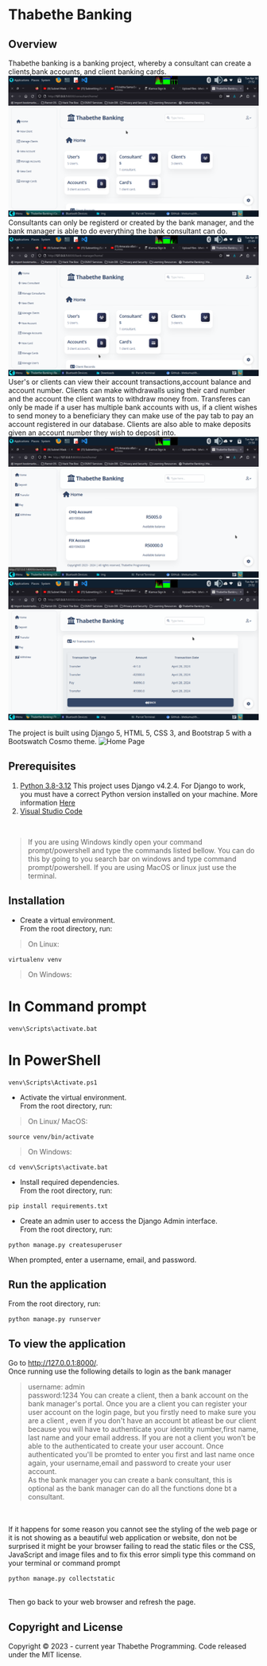 # Thabethe Banking

## Overview
Thabethe banking is a banking project, whereby a consultant can create a clients,bank accounts, and client banking cards. 
![Home Page](https://github.com/bhekumuzithabethe/django-banking-app/blob/main/static/img/consultant_home.png)
Consultants can only be registerd or created by the bank manager, and the bank manager is able to do everything the bank consultant can do.
![Home Page](https://github.com/bhekumuzithabethe/django-banking-app/blob/main/static/img/bank_manager_home.png)
User's or clients can view their account transactions,account balance and account number. Clients can make withdrawalls using their card number and the account the client wants to withdraw money from. Transferes can only be made if a user has multiple bank accounts with us, if a client wishes to send money to a beneficiary they can make use of the pay tab to pay an account registered in our database. Clients are also able to make deposits given an account number they wish to deposit into.
![Home Page](https://github.com/bhekumuzithabethe/django-banking-app/blob/main/static/img/client_home.png)
![Home Page](https://github.com/bhekumuzithabethe/django-banking-app/blob/main/static/img/transactions.png)

The project is built using  Django 5, HTML 5, CSS 3, and Bootstrap 5 with a Bootswatch Cosmo theme.
![Home Page](https://github.com/bhekumuzithabethe/django-banking-app/blob/main/static/img/login.png)
## Prerequisites

1. [Python 3.8-3.12](https://www.python.org/)
This project uses Django v4.2.4. For Django to work, you must have a correct Python version installed on your machine. More information [Here](https://django.readthedocs.io/en/stable/faq/install.html)
1. [Visual Studio Code](https://code.visualstudio.com/)

<br>

>If you are using Windows kindly open your command prompt/powershell and type the commands listed bellow. You can do this by going to you search bar on windows and type command prompt/powershell. If you are using MacOS or linux just use the terminal.

## Installation

* Create a virtual environment.<br>
From the root directory, run:
>On Linux:
```
virtualenv venv
```
>On Windows:

# In Command prompt
```
venv\Scripts\activate.bat
```
# In PowerShell
```
venv\Scripts\Activate.ps1
```
* Activate the virtual environment.<br>
From the root directory, run: 
>On Linux/ MacOS:
```
source venv/bin/activate
```

>On Windows:
```
cd venv\Scripts\activate.bat
```

* Install required dependencies.<br>
From the root directory, run:
```
pip install requirements.txt
```

* Create an admin user to access the Django Admin interface.<br>
From the root directory, run:
```
python manage.py createsuperuser
```
When prompted, enter a username, email, and password.


## Run the application
From the root directory, run:
```
python manage.py runserver
```

## To view the application

Go to http://127.0.0.1:8000/. <br>
Once running use the following details to login as the bank manager
>username: admin<br>password:1234
You can create a client, then a bank account on the bank manager's portal. Once you are a client you can register your user account on the login page, but you firstly need to make sure you are a client , even if you don't have an account bt atleast be our client because you will have to authenticate your identity number,first name, last name and your email address. If you are not a client you won't be able to the authenticated to create your user account. Once authenticated you'll be promted to enter you first and last name once again, your username,email and password to create your user account. <br>
As the bank manager you can create a bank consultant, this is optional as the bank manager can do all the functions done bt a consultant.

<br><br>
If it happens for some reason you cannot see the styling of the web page or it is not showing as a beautiful web application or website, don not be surprised it might be your browser failing to read the static files or the CSS, JavaScript and image files and to fix this error simpli type this command on your terminal or command prompt
```
python manage.py collectstatic
```
<br>
Then go back to your web browser and refresh the page. 

## Copyright and License
Copyright © 2023 - current year Thabethe Programming. Code released under the MIT license.
